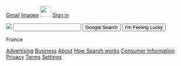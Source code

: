 <!DOCTYPE html>
<html>
   <head>
   	  <meta charset="utf-8" />
   	  <meta name="viewport" content="width=device-width, initial-scale=1.0">
   	  <link rel="stylesheet" href="style.css" />
      <title>Google</title>
      <style>
      	<pjustify-self: center>
      </style>
   </head>

   <body>
      	<div id="header">
      		<a href="https://mail.google.com" id="gmail">Gmail</a>
      		<a href="" id="images">Images</a>
      		<a href="https://www.google.fr/intl/en/about/products?tab=wh" id="menu"><img src="menu.png" height=30px width=30px></a>
      		<a href="https://www.google.fr/imghp?hl=en&tab=wi&authuser=0&ogbl" id="signin">Sign in</a>
      	</div>
      	<div id="navbar">
      		<p><img clas="logo" src="logo.png"</p>
      		<input type="text" id="search">
      		<button id="google-search-btn">Google Search</button>
      		<button id="random-search-btn">I'm Feeling Lucky</button>
      	</div>
      	<div id="footer">
      		<p>France</p>
      		<fr>
      		<a href="https://www.google.com/intl/en_fr/ads/?subid=ww-ww-et-g-awa-a-g_hpafoot1_1!o2&utm_source=google.com&utm_medium=referral&utm_campaign=google_hpafooter&fg=1" id="advertising">Advertising</a>
      		<a href="https://www.google.com/services/?subid=ww-ww-et-g-awa-a-g_hpbfoot1_1!o2&utm_source=google.com&utm_medium=referral&utm_campaign=google_hpbfooter&fg=1" id="business">Business</a>
      		<a href="https://about.google/?utm_source=google-FR&utm_medium=referral&utm_campaign=hp-footer&fg=1" id="about">About</a>
      		<a href="https://www.google.com/preferences?hl=en" id="howsearchworks">How Search works</a>
      		<a href="" id="consumerinformation">Consumer Information</a>
      		<a href="https://support.google.com/websearch?p=fr_consumer_info&hl=en-FR&fg=1" id="privacy">Privacy</a>
      		<a href="https://policies.google.com/terms?hl=en-FR&fg=1" id="terms">Terms</a>
      		<a href="https://www.google.com/preferences?hl=en" id="settings">Settings</a>
      	</div>
   </body>
</html>

